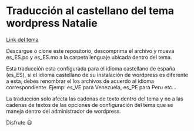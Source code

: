 # Traducción al castellano del tema wordpress Natalie

[Link del tema](https://creativemarket.com/danny.wpthemes/686348-Natalie-A-BLOG-and-SHOP-Theme)

Descargue o clone este repositorio, descomprima el archivo y mueva es_ES.po y es_ES.mo a la carpeta lenguaje ubicada dentro del tema.

Esta traducción esta configurada para el idioma castellano de españa (es_ES), si el idioma castellano de su instalación de wordpress es diferente a esta, debes renombrar el los archivos de acuerdo al idioma correspondiente. Ejemp: es_VE para Venezuela, es_PE para Peru etc...

La traducción solo afecta las cadenas de texto dentro del tema y no a las cadenas de textos de las opciones de configuración del tema que se maneja dentro del administrador de wordpress.

Disfrute :smiley:
